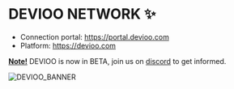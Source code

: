 # DEVIOO NETWORK ✨

- Connection portal: <https://portal.devioo.com>
- Platform: <https://devioo.com>

**<ins>Note!</ins>** DEVIOO is now in BETA, join us on [discord](https://discord.devioo.com) to get informed.

![DEVIOO_BANNER](https://devioo.alwaysdata.net/Others/DEVIOO_BANNER.png)
